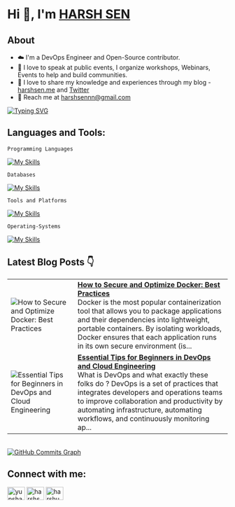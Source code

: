 # Hi 👋, I'm <a href="https://bento.me/harshsen"> HARSH SEN <a></a>

## About
- ☁️ I'm a DevOps Engineer and Open-Source contributor.
- 🤩 I love to speak at public events, I organize workshops, Webinars, Events to help and build communities.
- 🤝 I love to share my knowledge and experiences through my blog - [harshsen.me](https://harshsen.me) and [Twitter](https://x.com/yupsharsh)
- 📩 Reach me at [harshsennn@gmail.com](mailto:harshsennn@gmail.com)

[![Typing SVG](https://readme-typing-svg.demolab.com?font=Montserrat&weight=500&size=35&pause=1000&color=F76B32&width=600&left=true&vCenter=true&random=false&width=450&&lines=DevRel;DevOps;Cloud-Native)](https://git.io/typing-svg)

<!-- Languages and tools skills -->
## Languages and Tools:

```Programming Languages```

[![My Skills](https://skillicons.dev/icons?i=js,go&theme=light)](https://skillicons.dev)

```Databases```

[![My Skills](https://skillicons.dev/icons?i=mysql,mongodb,postgres&theme=light)](https://skillicons.dev)

```Tools and Platforms```

[![My Skills](https://skillicons.dev/icons?i=aws,azure,docker,kubernetes,git,github,terraform,githubactions,gitlab,bash,jenkins,nginx&theme=light)](https://skillicons.dev)

```Operating-Systems```

[![My Skills](https://skillicons.dev/icons?i=windows,apple,linux,ubuntu&theme=light)](https://skillicons.dev)

## Latest Blog Posts 👇

<!-- HASHNODE_BLOG:START -->
<table><tr><td><img src="https://cdn.hashnode.com/res/hashnode/image/upload/v1754333734643/38bc99b6-da37-4717-a716-25db5c71fc9b.png" alt="How to Secure and Optimize Docker: Best Practices"></td><td><a href="https://harshsen.me/how-to-secure-and-optimize-docker-best-practices"><strong>How to Secure and Optimize Docker: Best Practices</strong></a><br>Docker is the most popular containerization tool that allows you to package applications and their dependencies into lightweight, portable containers. By isolating workloads, Docker ensures that each application runs in its own secure environment (is...</td></tr><tr><td><img src="https://cdn.hashnode.com/res/hashnode/image/upload/v1747325158762/3f51d762-20a2-42bb-980f-6bcb2637feff.png" alt="Essential Tips for Beginners in DevOps and Cloud Engineering"></td><td><a href="https://harshsen.me/essential-tips-for-beginners-in-devops-and-cloud-engineering"><strong>Essential Tips for Beginners in DevOps and Cloud Engineering</strong></a><br>What is DevOps and what exactly these folks do ?
DevOps is a set of practices that integrates developers and operations teams to improve collaboration and productivity by automating infrastructure, automating workflows, and continuously monitoring ap...</td></tr></table>
<!-- HASHNODE_BLOG:END -->

<br>
    </table>
      </div>
      <a href="http://www.github.com/harshsennnn"><img src="https://github-readme-activity-graph.vercel.app/graph?username=harshsennnn&theme=merko&bg_color=1c1917&color=ffffff&line=0891b2&point=ffffff&area_color=1c1917&area=true&hide_border=true&custom_title=GitHub%20Commits%20Graph" alt="GitHub Commits Graph" /></a>
    </td>
  </tr>

</table>
  

## Connect with me:
<p align="left">
<a href="https://twitter.com/yupsharsh" target="blank"><img align="center" src="https://raw.githubusercontent.com/rahuldkjain/github-profile-readme-generator/master/src/images/icons/Social/twitter.svg" alt="yupsharsh" height="30" width="40" /></a>
<a href="https://linkedin.com/in/harshsen" target="blank"><img align="center" src="https://raw.githubusercontent.com/rahuldkjain/github-profile-readme-generator/master/src/images/icons/Social/linked-in-alt.svg" alt="harshsen" height="30" width="40" /></a>
<a href="https://discord.gg/harshu3261" target="blank"><img align="center" src="https://raw.githubusercontent.com/rahuldkjain/github-profile-readme-generator/master/src/images/icons/Social/discord.svg" alt="harshu3261" height="30" width="40" /></a>
</p>

